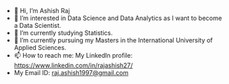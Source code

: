 - 👋 Hi, I’m Ashish Raj
- 👀 I’m interested in Data Science and Data Analytics as I want to become a Data Scientist.
- 🌱 I’m currently studying Statistics.
- 💞️ I’m currently pursuing my Masters in the International University of Applied Sciences.
- 📫 How to reach me: My LinkedIn profile: https://www.linkedin.com/in/rajashish27/
- My Email ID: raj.ashish1997@gmail.com

<!---
RajAshish31/RajAshish31 is a ✨ special ✨ repository because its `README.md` (this file) appears on your GitHub profile.
You can click the Preview link to take a look at your changes.
--->
